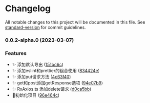 # Changelog

All notable changes to this project will be documented in this file. See [standard-version](https://github.com/conventional-changelog/standard-version) for commit guidelines.

### 0.0.2-alpha.0 (2023-03-07)


### Features

* ✨ 添加默认导出 ([151bc6c](https://github.com/hackers267/rx_axios/commit/151bc6c3c08c0bbdc71b40bc5af7d99491d6b389))
* ✨ 添加eslint和prettier的组合使用 ([834424e](https://github.com/hackers267/rx_axios/commit/834424ef1d1bf865a467cf7a7b21a7876b5f9ad2))
* ✨ 添加put请求方法 ([4c63f40](https://github.com/hackers267/rx_axios/commit/4c63f4092a9853c20d79eee3289455d3a856ed5e))
* ✨ get和post添加getResponse选项 ([94e07b9](https://github.com/hackers267/rx_axios/commit/94e07b931fb7d6d99cdc1e69b255a37e06c213f1))
* ✨ RxAxios.ts 添加delete请求 ([d0ca5bb](https://github.com/hackers267/rx_axios/commit/d0ca5bb6c79b38dddd24365ffa10c7fd53d40871))
* 🎉初始化项目 ([96e464c](https://github.com/hackers267/rx_axios/commit/96e464ca345f0c8909b77f6bfac30cd5f0affbed))
